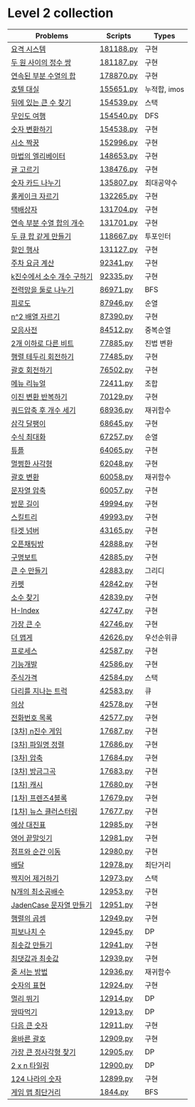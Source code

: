 # Level 2 collection

| Problems                                                                               | Scripts                | Types        |
| -------------------------------------------------------------------------------------- | ---------------------- | ------------ |
| [요격 시스템](https://programmers.co.kr/learn/courses/30/lessons/181188)               | [181188.py](181188.py) | 구현         |
| [두 원 사이의 정수 쌍](https://programmers.co.kr/learn/courses/30/lessons/181187)      | [181187.py](181187.py) | 구현         |
| [연속된 부분 수열의 합](https://programmers.co.kr/learn/courses/30/lessons/178870)     | [178870.py](178870.py) | 구현         |
| [호텔 대실](https://programmers.co.kr/learn/courses/30/lessons/155651)                 | [155651.py](155651.py) | 누적합, imos |
| [뒤에 있는 큰 수 찾기](https://programmers.co.kr/learn/courses/30/lessons/154539)      | [154539.py](154539.py) | 스택         |
| [무인도 여행](https://programmers.co.kr/learn/courses/30/lessons/154540)               | [154540.py](154540.py) | DFS          |
| [숫자 변환하기](https://programmers.co.kr/learn/courses/30/lessons/154538)             | [154538.py](154538.py) | 구현         |
| [시소 짝꿍](https://programmers.co.kr/learn/courses/30/lessons/152996)                 | [152996.py](152996.py) | 구현         |
| [마법의 엘리베이터](https://programmers.co.kr/learn/courses/30/lessons/148653)         | [148653.py](148653.py) | 구현         |
| [귤 고르기](https://programmers.co.kr/learn/courses/30/lessons/138476)                 | [138476.py](138476.py) | 구현         |
| [숫자 카드 나누기](https://programmers.co.kr/learn/courses/30/lessons/135807)          | [135807.py](135807.py) | 최대공약수   |
| [롤케이크 자르기](https://programmers.co.kr/learn/courses/30/lessons/132265)           | [132265.py](132265.py) | 구현         |
| [택배상자](https://programmers.co.kr/learn/courses/30/lessons/131704)                  | [131704.py](131704.py) | 구현         |
| [연속 부분 수열 합의 개수](https://programmers.co.kr/learn/courses/30/lessons/131701)  | [131701.py](131701.py) | 구현         |
| [두 큐 합 같게 만들기](https://programmers.co.kr/learn/courses/30/lessons/118667)      | [118667.py](118667.py) | 투포인터     |
| [할인 행사](https://programmers.co.kr/learn/courses/30/lessons/131127)                 | [131127.py](131127.py) | 구현         |
| [주차 요금 계산](https://programmers.co.kr/learn/courses/30/lessons/92341)             | [92341.py](92341.py)   | 구현         |
| [k진수에서 소수 개수 구하기](https://programmers.co.kr/learn/courses/30/lessons/92335) | [92335.py](92335.py)   | 구현         |
| [전력망을 둘로 나누기](https://programmers.co.kr/learn/courses/30/lessons/86971)       | [86971.py](86971.py)   | BFS          |
| [피로도](https://programmers.co.kr/learn/courses/30/lessons/87946)                     | [87946.py](87946.py)   | 순열         |
| [n^2 배열 자르기](https://programmers.co.kr/learn/courses/30/lessons/87390)            | [87390.py](87390.py)   | 구현         |
| [모음사전](https://programmers.co.kr/learn/courses/30/lessons/84512)                   | [84512.py](84512.py)   | 중복순열     |
| [2개 이하로 다른 비트](https://programmers.co.kr/learn/courses/30/lessons/77885)       | [77885.py](77885.py)   | 진법 변환    |
| [행렬 테두리 회전하기](https://programmers.co.kr/learn/courses/30/lessons/77485)       | [77485.py](77485.py)   | 구현         |
| [괄호 회전하기](https://programmers.co.kr/learn/courses/30/lessons/76502)              | [76502.py](76502.py)   | 구현         |
| [메뉴 리뉴얼](https://programmers.co.kr/learn/courses/30/lessons/72411)                | [72411.py](72411.py)   | 조합         |
| [이진 변환 반복하기](https://programmers.co.kr/learn/courses/30/lessons/70129)         | [70129.py](70129.py)   | 구현         |
| [쿼드압축 후 개수 세기](https://programmers.co.kr/learn/courses/30/lessons/68936)      | [68936.py](68936.py)   | 재귀함수     |
| [삼각 달팽이](https://programmers.co.kr/learn/courses/30/lessons/68645)                | [68645.py](68645.py)   | 구현         |
| [수식 최대화](https://programmers.co.kr/learn/courses/30/lessons/67257)                | [67257.py](67257.py)   | 순열         |
| [튜플](https://programmers.co.kr/learn/courses/30/lessons/64065)                       | [64065.py](64065.py)   | 구현         |
| [멀쩡한 사각형](https://programmers.co.kr/learn/courses/30/lessons/62048)              | [62048.py](62048.py)   | 구현         |
| [괄호 변환](https://programmers.co.kr/learn/courses/30/lessons/60058)                  | [60058.py](60058.py)   | 재귀함수     |
| [문자열 압축](https://programmers.co.kr/learn/courses/30/lessons/60057)                | [60057.py](60057.py)   | 구현         |
| [방문 길이](https://programmers.co.kr/learn/courses/30/lessons/49994)                  | [49994.py](49994.py)   | 구현         |
| [스킬트리](https://programmers.co.kr/learn/courses/30/lessons/49993)                   | [49993.py](49993.py)   | 구현         |
| [타겟 넘버](https://programmers.co.kr/learn/courses/30/lessons/43165)                  | [43165.py](43165.py)   | 구현         |
| [오픈채팅방](https://programmers.co.kr/learn/courses/30/lessons/42888)                 | [42888.py](42888.py)   | 구현         |
| [구명보트](https://programmers.co.kr/learn/courses/30/lessons/42885)                   | [42885.py](42885.py)   | 구현         |
| [큰 수 만들기](https://programmers.co.kr/learn/courses/30/lessons/42883)               | [42883.py](42883.py)   | 그리디       |
| [카펫](https://programmers.co.kr/learn/courses/30/lessons/42842)                       | [42842.py](42842.py)   | 구현         |
| [소수 찾기](https://programmers.co.kr/learn/courses/30/lessons/42839)                  | [42839.py](42839.py)   | 구현         |
| [H-Index](https://programmers.co.kr/learn/courses/30/lessons/42747)                    | [42747.py](42747.py)   | 구현         |
| [가장 큰 수](https://programmers.co.kr/learn/courses/30/lessons/42746)                 | [42746.py](42746.py)   | 구현         |
| [더 맵게](https://programmers.co.kr/learn/courses/30/lessons/42626)                    | [42626.py](42626.py)   | 우선순위큐   |
| [프로세스](https://programmers.co.kr/learn/courses/30/lessons/42587)                   | [42587.py](42587.py)   | 구현         |
| [기능개발](https://programmers.co.kr/learn/courses/30/lessons/42586)                   | [42586.py](42586.py)   | 구현         |
| [주식가격](https://programmers.co.kr/learn/courses/30/lessons/42584)                   | [42584.py](42584.py)   | 스택         |
| [다리를 지나는 트럭](https://programmers.co.kr/learn/courses/30/lessons/42583)         | [42583.py](42583.py)   | 큐           |
| [의상](https://programmers.co.kr/learn/courses/30/lessons/42578)                       | [42578.py](42578.py)   | 구현         |
| [전화번호 목록](https://programmers.co.kr/learn/courses/30/lessons/42577)              | [42577.py](42577.py)   | 구현         |
| [\[3차\] n진수 게임](https://programmers.co.kr/learn/courses/30/lessons/17687)         | [17687.py](17687.py)   | 구현         |
| [\[3차\] 파일명 정렬](https://programmers.co.kr/learn/courses/30/lessons/17686)        | [17686.py](17686.py)   | 구현         |
| [\[3차\] 압축](https://programmers.co.kr/learn/courses/30/lessons/17684)               | [17684.py](17684.py)   | 구현         |
| [\[3차\] 방금그곡](https://programmers.co.kr/learn/courses/30/lessons/17683)           | [17683.py](17683.py)   | 구현         |
| [\[1차\] 캐시](https://programmers.co.kr/learn/courses/30/lessons/17680)               | [17680.py](17680.py)   | 구현         |
| [\[1차\] 프렌즈4블록](https://programmers.co.kr/learn/courses/30/lessons/17679)        | [17679.py](17679.py)   | 구현         |
| [\[1차\] 뉴스 클러스터링](https://programmers.co.kr/learn/courses/30/lessons/17677)    | [17677.py](17677.py)   | 구현         |
| [예상 대진표](https://programmers.co.kr/learn/courses/30/lessons/12985)                | [12985.py](12985.py)   | 구현         |
| [영어 끝말잇기](https://programmers.co.kr/learn/courses/30/lessons/12981)              | [12981.py](12981.py)   | 구현         |
| [점프와 순간 이동](https://programmers.co.kr/learn/courses/30/lessons/12980)           | [12980.py](12980.py)   | 구현         |
| [배달](https://programmers.co.kr/learn/courses/30/lessons/12978)                       | [12978.py](12978.py)   | 최단거리     |
| [짝지어 제거하기](https://programmers.co.kr/learn/courses/30/lessons/12973)            | [12973.py](12973.py)   | 스택         |
| [N개의 최소공배수](https://programmers.co.kr/learn/courses/30/lessons/12953)           | [12953.py](12953.py)   | 구현         |
| [JadenCase 문자열 만들기](https://programmers.co.kr/learn/courses/30/lessons/12951)    | [12951.py](12951.py)   | 구현         |
| [행렬의 곱셈](https://programmers.co.kr/learn/courses/30/lessons/12949)                | [12949.py](12949.py)   | 구현         |
| [피보나치 수](https://programmers.co.kr/learn/courses/30/lessons/12945)                | [12945.py](12945.py)   | DP           |
| [최솟값 만들기](https://programmers.co.kr/learn/courses/30/lessons/12941)              | [12941.py](12941.py)   | 구현         |
| [최댓값과 최솟값](https://programmers.co.kr/learn/courses/30/lessons/12939)            | [12939.py](12939.py)   | 구현         |
| [줄 서는 방법](https://programmers.co.kr/learn/courses/30/lessons/12936)               | [12936.py](12936.py)   | 재귀함수     |
| [숫자의 표현](https://programmers.co.kr/learn/courses/30/lessons/12924)                | [12924.py](12924.py)   | 구현         |
| [멀리 뛰기](https://programmers.co.kr/learn/courses/30/lessons/12914)                  | [12914.py](12914.py)   | DP           |
| [땅따먹기](https://programmers.co.kr/learn/courses/30/lessons/12913)                   | [12913.py](12913.py)   | DP           |
| [다음 큰 숫자](https://programmers.co.kr/learn/courses/30/lessons/12911)               | [12911.py](12911.py)   | 구현         |
| [올바른 괄호](https://programmers.co.kr/learn/courses/30/lessons/12909)                | [12909.py](12909.py)   | 구현         |
| [가장 큰 정사각형 찾기](https://programmers.co.kr/learn/courses/30/lessons/12905)      | [12905.py](12905.py)   | DP           |
| [2 x n 타일링](https://programmers.co.kr/learn/courses/30/lessons/12900)               | [12900.py](12900.py)   | DP           |
| [124 나라의 숫자](https://programmers.co.kr/learn/courses/30/lessons/12899)            | [12899.py](12899.py)   | 구현         |
| [게임 맵 최단거리](https://programmers.co.kr/learn/courses/30/lessons/1844)            | [1844.py](1844.py)     | BFS          |

